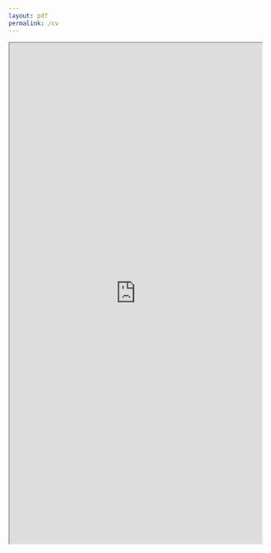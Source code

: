 ```yaml
---
layout: pdf
permalink: /cv
---
```


 <iframe src="https://docs.google.com/gview?url=https://github.com/waltscience/waltscience.github.io/blob/master/_creds/Walter_CV_web.pdf&embedded=true" width="100%" height="1000"></iframe>